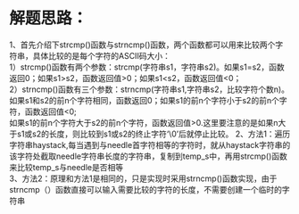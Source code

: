 解题思路：
===
1、首先介绍下strcmp()函数与strncmp()函数，两个函数都可以用来比较两个字符串，具体比较的是每个字符的ASCII码大小：<br>
    1）strcmp()函数有两个参数：strcmp(字符串s1，字符串s2)。如果s1=s2，函数返回0；如果s1>s2，函数返回值>0；如果s1<s2，函数返回值<0；<br>
    2）strncmp()函数有三个参数：strncmp(字符串s1,字符串s2，比较字符个数n)。如果s1和s2的前n个字符相同，函数返回0；如果s1的前n个字符小于s2的前n个字符，函数返回值<0;<br>
    如果s1的前n个字符大于s2的前n个字符，函数返回值>0.这里要注意的是如果n大于s1或s2的长度，则比较到s1或s2的终止字符‘\0’后就停止比较。
2、方法1：遍历字符串haystack,每当遇到与needle首字符相等的字符时，就从haystack字符串的该字符处截取needle字符串长度的字符串，复制到temp_s中，再用strcmp()函数来比较temp_s与needle是否相等<br>
3、方法2：原理和方法1是相同的，只是实现时采用strncmp()函数实现，由于strncmp（）函数直接可以输入需要比较的字符的长度，不需要创建一个临时的字符串<br>

